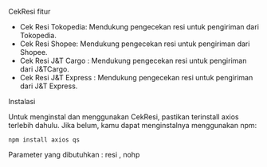 
CekResi fitur

- Cek Resi Tokopedia: Mendukung pengecekan resi untuk pengiriman dari Tokopedia.
- Cek Resi Shopee: Mendukung pengecekan resi untuk pengiriman dari Shopee.
- Cek Resi J&T Cargo : Mendukung pengecekan resi untuk pengiriman dari J&TCargo.
- Cek Resi J&T Express : Mendukung pengecekan resi untuk pengiriman dari J&T Express.
  
Instalasi

Untuk menginstal dan menggunakan CekResi, pastikan terinstall axios terlebih dahulu. Jika belum, kamu dapat menginstalnya menggunakan npm:

<code>npm install axios qs</code>

Parameter yang dibutuhkan : resi , nohp
